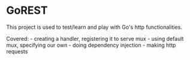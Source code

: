 # GoREST

This project is used to test/learn and play with Go's http functionalities.

Covered: 
    - creating a handler, registering it to serve mux
    - using default mux, specifying our own 
    - doing dependency injection
    - making http requests
